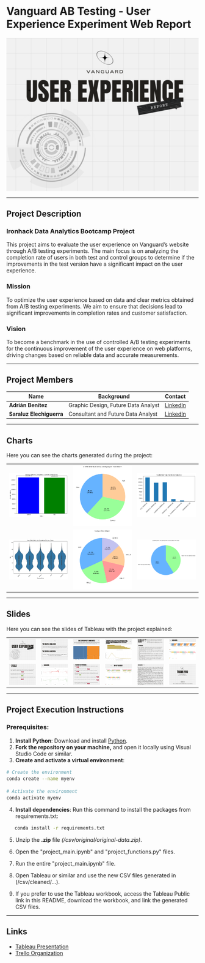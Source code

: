 
# Vanguard AB Testing - User Experience Experiment Web Report

![Image](/slides/tableau/1.png)

---

## Project Description

### Ironhack Data Analytics Bootcamp Project  
This project aims to evaluate the user experience on Vanguard’s website through A/B testing experiments. The main focus is on analyzing the completion rate of users in both test and control groups to determine if the improvements in the test version have a significant impact on the user experience.

### Mission
To optimize the user experience based on data and clear metrics obtained from A/B testing experiments. We aim to ensure that decisions lead to significant improvements in completion rates and customer satisfaction.

### Vision
To become a benchmark in the use of controlled A/B testing experiments for the continuous improvement of the user experience on web platforms, driving changes based on reliable data and accurate measurements.

---

## Project Members

| Name                | Background                             | Contact                                                   |
|---------------------|----------------------------------------|-----------------------------------------------------------|
| **Adrián Benítez**   | Graphic Design, Future Data Analyst    | [LinkedIn](https://www.linkedin.com/in/adrián-benítez-rueda-10102565/) |
| **Saraluz Elechiguerra** | Consultant and Future Data Analyst | [LinkedIn](https://www.linkedin.com/in/saraluz-elechiguerra-7114a0320/) |

---

## Charts

Here you can see the charts generated during the project:

<table>
  <tr>
    <td><img src="/output/python/avg-balance-variation.png" alt="Average Balance Variation" width="200"/></td>
    <td><img src="/output/python/client-distribution-variation.png" alt="Client Distribution by Variation" width="200"/></td>
    <td><img src="/output/python/client-segment-balance.png" alt="Client Segment and Balance" width="200"/></td>
  </tr>
  <tr>
    <td><img src="/output/python/completed-steps-age.png" alt="Completed Steps by Age" width="200"/></td>
    <td><img src="/output/python/completed-steps.png" alt="Completed Steps" width="200"/></td>
    <td><img src="/output/python/distribution-clients-in-test.png" alt="Client Distribution in the Test" width="200"/></td>
  </tr>
</table>

---

## Slides

Here you can see the slides of Tableau with the project explained:

<table>
  <tr>
    <td><img src="/slides/tableau/1.png" alt="Slide 1" width="200"/></td>
    <td><img src="/slides/tableau/2.png" alt="Slide 2" width="200"/></td>
    <td><img src="/slides/tableau/3.png" alt="Slide 3" width="200"/></td>
    <td><img src="/slides/tableau/4.png" alt="Slide 4" width="200"/></td>
    <td><img src="/slides/tableau/5.png" alt="Slide 5" width="200"/></td>
    <td><img src="/slides/tableau/6.png" alt="Slide 6" width="200"/></td>    
  </tr>
  <tr>
    <td><img src="/slides/tableau/7.png" alt="Slide 7" width="200"/></td>
    <td><img src="/slides/tableau/8.png" alt="Slide 8" width="200"/></td>
    <td><img src="/slides/tableau/9.png" alt="Slide 9" width="200"/></td>
    <td><img src="/slides/tableau/10.png" alt="Slide 10" width="200"/></td>
    <td><img src="/slides/tableau/11.png" alt="Slide 11" width="200"/></td>
    <td><img src="/slides/tableau/12.png" alt="Slide 12" width="200"/></td>

  </tr>
</table>

---

## Project Execution Instructions

### Prerequisites:
1. **Install Python**: Download and install [Python](https://www.python.org/).
2. **Fork the repository on your machine,** and open it locally using Visual Studio Code or similar.
3. **Create and activate a virtual environment**:
   
```bash
# Create the environment
conda create --name myenv

# Activate the environment
conda activate myenv
```

4. **Install dependencies**: Run this command to install the packages from requirements.txt:

```bash
   conda install -r requirements.txt
```

5. Unzip the **.zip** file *(/csv/original/original-data.zip)*.
6. Open the "project_main.ipynb" and "project_functions.py" files.
7. Run the entire "project_main.ipynb" file.
8. Open Tableau or similar and use the new CSV files generated in (/csv/cleaned/...).

9. If you prefer to use the Tableau workbook, access the Tableau Public link in this README, download the workbook, and link the generated CSV files.

---

## Links

- [Tableau Presentation](https://public.tableau.com/views/Vanguard_Project2/Tks?:language=en-US&publish=yes&:sid=&:redirect=auth&:display_count=n&:origin=viz_share_link)
- [Trello Organization](https://trello.com/invite/b/66f173ea8ce61f763b702010/ATTIf5234da7c27465111dde9d3a720f93be3D0F9A2D/second-project-vanguard-a-b-testing)